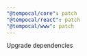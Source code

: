 ```yaml
---
"@tempocal/core": patch
"@tempocal/react": patch
"@tempocal/www": patch
---
```


Upgrade dependencies
